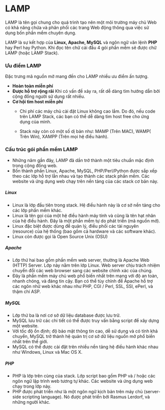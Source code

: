 # LAMP
LAMP là tên gọi chung cho quá trình tạo nên một môi trường máy chủ Web có khả năng chứa và phân phối các trang Web động thông qua việc sử dụng bốn phần mềm chuyên dụng.

LAMP là sự kết hợp của **Linux, Apache, MySQL** và ngôn ngữ văn lệnh **PHP** hay Perl hay Python. Khi đọc tên chữ cái đầu  4 gói phần mềm sẽ được chữ LAMP (hoặc LAMP Stack).

### Ưu điểm LAMP 
Đặc trưng mã nguồn mở mang đến cho LAMP nhiều ưu điểm ấn tượng.

- **Hoàn toàn miễn phí**
- **Được hỗ trợ rộng rãi**
Khi có vấn đề xảy ra, rất dễ dàng tìm hướng dẫn bởi cộng đồng người sử dụng rất nhiều.
- **Cơ hội tìm host miễn phí**
  - Chi phí các máy chủ cài đặt Linux không cao lắm. Do đó, nếu code trên LAMP Stack, các bạn có thể dễ dàng tìm host free cho ứng dụng của mình.

  - Stack này còn có một số dị bản như: MAMP (Trên MAC), WAMP( Trên Win), XAMPP (Trên mọi hệ điều hành).

### Cấu trúc gói phần mềm LAMP
- Những năm gần đây, LAMP đã dần trở thành một tiêu chuẩn mặc định trong cộng đồng web.
- Bốn thành phần Linux, Apache, MySQL, PHP/Perl/Python được sắp xếp theo các lớp hỗ trợ lẫn nhau và tạo thành các stack phần mềm. Các website và ứng dụng web chạy trên nền tảng của các stack cơ bản này.

##### Linux
- Linux là lớp đầu tiên trong stack. Hệ điều hành này là cơ sở nền tảng cho các lớp phần mềm khác.
- Linux là tên gọi của một hệ điều hành máy tính và cũng là tên hạt nhân của hệ điều hành. Đây là một phần mềm tự do phát triển (mã nguồn mở).
- Linux đặc biệt được dùng để quản lý, điều phối các tài nguyên (resource) của hệ thống (bao gồm cả hardware và các software khác).
- Linux còn được gọi là Open Source Unix (OSU)

##### Apache
- Lớp thứ hai bao gồm phần mềm web server, thường là Apache Web (HTTP) Server. Lớp này nằm trên lớp Linux. Web server chịu trách nhiệm chuyển đổi các web browser sang các website chính xác của chúng.
- Đây là phần mềm máy chủ web phổ biến nhất trên mạng với độ an toàn, nhanh chóng, và đáng tin cậy. Bạn có thể tùy chỉnh để Apache hỗ trợ các ngôn nhữ web khác nhau như PHP, CGI / Perl, SSL, SSI, ePerl, và thậm chí ASP.

##### MySQL
- Lớp thứ ba là nơi cơ sở dữ liệu database được lưu trữ.
- MySQL lưu trữ các chi tiết có thể được truy vấn bằng script để xây dựng một website.
- Với tốc độ ổn định; độ bảo mật thông tin cao, dễ sử dụng và có tính khả chuyển, MySQL trở thành hệ quản trị cơ sở dữ liệu nguồn mở phổ biến nhất trên thế giới.
- MySQL có thể được cài đặt trên nhiều nền tảng hệ điều hành khác nhau như Windows, Linux và Mac OS X.

##### PHP
- PHP là lớp trên cùng của stack. Lớp script bao gồm PHP và / hoặc các ngôn ngữ lập trình web tương tự khác. Các website và ứng dụng web chạy trong lớp này.
- PHP được phát triển như là một ngôn ngữ kịch bản trên máy chủ (server-side scripting language). Nó được phát triển bởi Rasmus Lerdorf, và những người khác.